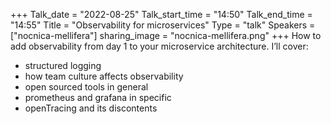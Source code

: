 +++
Talk_date = "2022-08-25"
Talk_start_time = "14:50"
Talk_end_time = "14:55"
Title = "Observability for microservices"
Type = "talk"
Speakers = ["nocnica-mellifera"]
sharing_image = "nocnica-mellifera.png"
+++
How to add observability from day 1 to your microservice architecture. I’ll cover:

* structured logging
* how team culture affects observability
* open sourced tools in general
* prometheus and grafana in specific
* openTracing and its discontents
